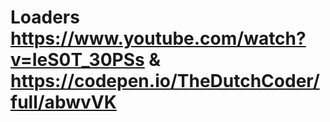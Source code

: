 # Loaders https://www.youtube.com/watch?v=IeS0T_30PSs & https://codepen.io/TheDutchCoder/full/abwvVK